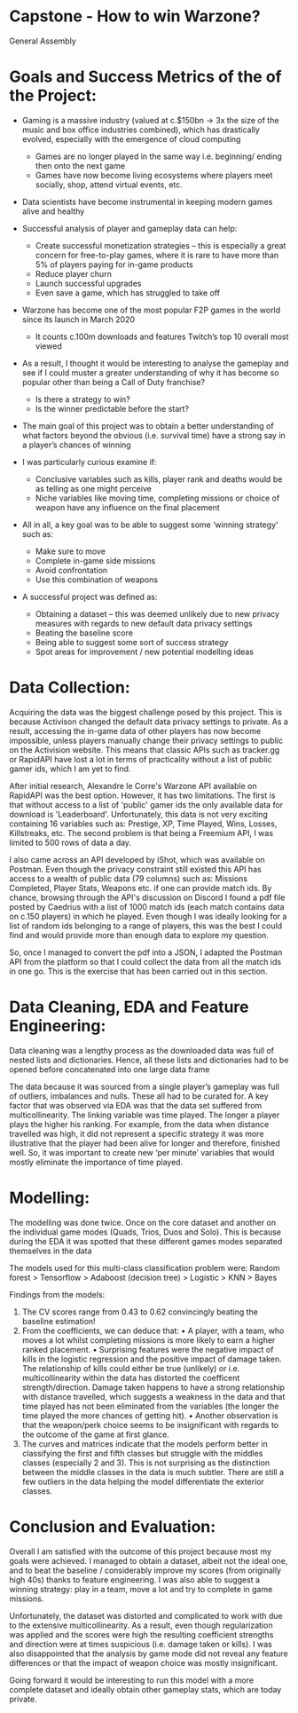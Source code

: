 # Capstone - How to win Warzone?
General Assembly


# Goals and Success Metrics of the of the Project:

- Gaming is a massive industry (valued at c.$150bn -> 3x the size of the music and box office industries combined), which has drastically evolved, especially with the emergence of cloud computing
    - Games are no longer played in the same way i.e. beginning/ ending then onto the next game
    - Games have now become living ecosystems where players meet socially, shop, attend virtual events, etc.
-	Data scientists have become instrumental in keeping modern games alive and healthy
-	Successful analysis of player and gameplay data can help:
    - Create successful monetization strategies – this is especially a great concern for free-to-play games, where it is rare to have more than 5% of players paying for in-game products
    - Reduce player churn
    - Launch successful upgrades
    - Even save a game, which has struggled to take off
- Warzone has become one of the most popular F2P games in the world since its launch in March 2020
    - It counts c.100m downloads and features Twitch’s top 10 overall most viewed
-	As a result, I thought it would be interesting to analyse the gameplay and see if I could muster a greater understanding of why it has become so popular other than being a Call of Duty franchise?
      - Is there a strategy to win?
      - Is the winner predictable before the start?

-	The main goal of this project was to obtain a better understanding of what factors beyond the obvious (i.e. survival time) have a strong say in a player’s chances of winning 
-	I was particularly curious examine if:
     - Conclusive variables such as kills, player rank and deaths would be as telling as one might perceive
     - Niche variables like moving time, completing missions or choice of weapon have any influence on the final placement
- All in all, a key goal was to be able to suggest some ‘winning strategy’ such as:
     - Make sure to move
     - Complete in-game side missions
     - Avoid confrontation
     - Use this combination of weapons 
-	A successful project was defined as:
    -	Obtaining a dataset – this was deemed unlikely due to new privacy measures with regards to new default data privacy settings
    -	Beating the baseline score
    -	Being able to suggest some sort of success strategy
    -	Spot areas for improvement / new potential modelling ideas

# Data Collection:

Acquiring the data was the biggest challenge posed by this project. This is because Activison changed the default data privacy settings to private. As a result, accessing the in-game data of other players has now become impossible, unless players manually change their privacy settings to public on the Activision website. This means that classic APIs such as tracker.gg or RapidAPI have lost a lot in terms of practicality without a list of public gamer ids, which I am yet to find. 

After initial research, Alexandre le Corre's Warzone API available on RapidAPI was the best option. However, it has two limitations. The first is that without access to a list of 'public' gamer ids the only available data for download is 'Leaderboard'. Unfortunately, this data is not very exciting containing 16 variables such as: Prestige, XP, Time Played, Wins, Losses, Killstreaks, etc. The second problem is that being a Freemium API, I was limited to 500 rows of data a day.

I also came across an API developed by iShot, which was available on Postman. Even though the privacy constraint still existed this API has access to a wealth of public data (79 columns) such as: Missions Completed, Player Stats, Weapons etc. if one can provide match ids. By chance, browsing through the API's discussion on Discord I found a pdf file posted by Caedrius with a list of 1000 match ids (each match contains data on c.150 players) in which he played. Even though I was ideally looking for a list of random ids belonging to a range of players, this was the best I could find and would provide more than enough data to explore my question.

So, once I managed to convert the pdf into a JSON, I adapted the Postman API from the platform so that I could collect the data from all the match ids in one go. This is the exercise that has been carried out in this section.


# Data Cleaning, EDA and Feature Engineering:

Data cleaning was a lengthy process as the downloaded data was full of nested lists and dictionaries. Hence, all these lists and dictionaries had to be opened before concatenated into one large data frame

The data because it was sourced from a single player’s gameplay was full of outliers, imbalances and nulls. These all had to be curated for. A key factor that was observed via EDA was that the data set suffered from multicollinearity. The linking variable was time played. The longer a player plays the higher his ranking. For example, from the data when distance travelled was high, it did not represent a specific strategy it was more illustrative that the player had been alive for longer and therefore, finished well. So, it was important to create new ‘per minute’ variables that would mostly eliminate the importance of time played.



# Modelling:

The modelling was done twice. Once on the core dataset and another on the individual game modes (Quads, Trios, Duos and Solo). This is because during the EDA it was spotted that these different games modes separated themselves in the data

The models used for this multi-class classification problem were:
Random forest > Tensorflow > Adaboost (decision tree) > Logistic > KNN > Bayes

Findings from the models:
1) The CV scores range from 0.43 to 0.62 convincingly beating the baseline estimation!
2) From the coefficients, we can deduce that:
•	A player, with a team, who moves a lot whilst completing missions is more likely to earn a higher ranked placement.
•	Surprising features were the negative impact of kills in the logistic regression and the positive impact of damage taken. The relationship of kills could either be true (unlikely) or i.e. multicollinearity within the data has distorted the coefficent strength/direction. Damage taken happens to have a strong relationship with distance travelled, which suggests a weakness in the data and that time played has not been eliminated from the variables (the longer the time played the more chances of getting hit).
•	Another observation is that the weapon/perk choice seems to be insignificant with regards to the outcome of the game at first glance.
3) The curves and matrices indicate that the models perform better in classifying the first and fifth classes but struggle with the middles classes (especially 2 and 3). This is not surprising as the distinction between the middle classes in the data is much subtler. There are still a few outliers in the data helping the model differentiate the exterior classes.

# Conclusion and Evaluation:

Overall I am satisfied with the outcome of this project because most my goals were achieved. I managed to obtain a dataset, albeit not the ideal one, and to beat the baseline / considerably improve my scores (from originally high 40s) thanks to feature engineering. I was also able to suggest a winning strategy: play in a team, move a lot and try to complete in game missions.

Unfortunately, the dataset was distorted and complicated to work with due to the extensive multicollinearity. As a result, even though regularization was applied and the scores were high the resulting coefficient strengths and direction were at times suspicious (i.e. damage taken or kills). I was also disappointed that the analysis by game mode did not reveal any feature differences or that the impact of weapon choice was mostly insignificant.

Going forward it would be interesting to run this model with a more complete dataset and ideally obtain other gameplay stats, which are today private.
